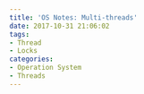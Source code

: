```yaml
---
title: 'OS Notes: Multi-threads'
date: 2017-10-31 21:06:02
tags: 
- Thread
- Locks
categories: 
- Operation System
- Threads
---
```


